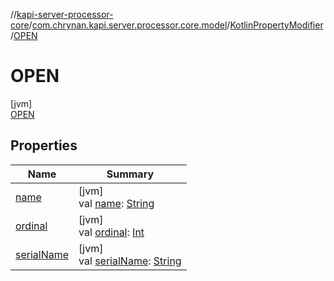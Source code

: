 //[kapi-server-processor-core](../../../../index.md)/[com.chrynan.kapi.server.processor.core.model](../../index.md)/[KotlinPropertyModifier](../index.md)/[OPEN](index.md)

# OPEN

[jvm]\
[OPEN](index.md)

## Properties

| Name | Summary |
|---|---|
| [name](../../-kotlin-type-declaration/-kind/-a-n-n-o-t-a-t-i-o-n_-c-l-a-s-s/index.md#-372974862%2FProperties%2F-2055083147) | [jvm]<br>val [name](../../-kotlin-type-declaration/-kind/-a-n-n-o-t-a-t-i-o-n_-c-l-a-s-s/index.md#-372974862%2FProperties%2F-2055083147): [String](https://kotlinlang.org/api/latest/jvm/stdlib/kotlin/-string/index.html) |
| [ordinal](../../-kotlin-type-declaration/-kind/-a-n-n-o-t-a-t-i-o-n_-c-l-a-s-s/index.md#-739389684%2FProperties%2F-2055083147) | [jvm]<br>val [ordinal](../../-kotlin-type-declaration/-kind/-a-n-n-o-t-a-t-i-o-n_-c-l-a-s-s/index.md#-739389684%2FProperties%2F-2055083147): [Int](https://kotlinlang.org/api/latest/jvm/stdlib/kotlin/-int/index.html) |
| [serialName](../serial-name.md) | [jvm]<br>val [serialName](../serial-name.md): [String](https://kotlinlang.org/api/latest/jvm/stdlib/kotlin/-string/index.html) |
